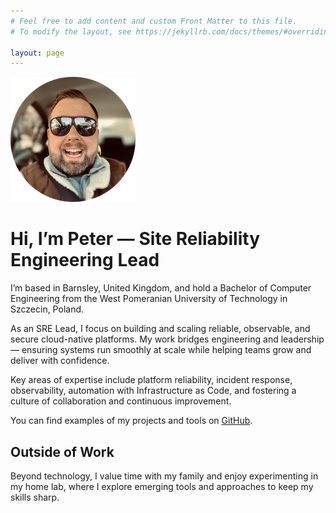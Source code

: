 ```yaml
---
# Feel free to add content and custom Front Matter to this file.
# To modify the layout, see https://jekyllrb.com/docs/themes/#overriding-theme-defaults

layout: page
---
```


![my photo](/assets/images/avatar.png)

# Hi, I’m Peter — Site Reliability Engineering Lead

I’m based in Barnsley, United Kingdom, and hold a Bachelor of Computer Engineering from the West Pomeranian University of Technology in Szczecin, Poland.

As an SRE Lead, I focus on building and scaling reliable, observable, and secure cloud-native platforms. My work bridges engineering and leadership — ensuring systems run smoothly at scale while helping teams grow and deliver with confidence.

Key areas of expertise include platform reliability, incident response, observability, automation with Infrastructure as Code, and fostering a culture of collaboration and continuous improvement.

You can find examples of my projects and tools on [GitHub](https://github.com/peterpakos).

## Outside of Work

Beyond technology, I value time with my family and enjoy experimenting in my home lab, where I explore emerging tools and approaches to keep my skills sharp.
